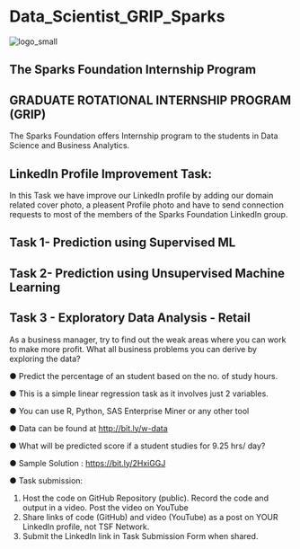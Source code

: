 
# Data_Scientist_GRIP_Sparks
![logo_small](https://user-images.githubusercontent.com/60574608/110419669-cc269700-8067-11eb-8099-d0e3eb557d53.png)
## The Sparks Foundation Internship Program
## GRADUATE ROTATIONAL INTERNSHIP PROGRAM (GRIP)

The Sparks Foundation offers Internship program to the students in Data Science and Business Analytics.

## LinkedIn Profile Improvement Task:
In this Task we have improve our LinkedIn profile by adding our domain related cover photo, a pleasent Profile photo and have to send connection requests to most of the members of the Sparks Foundation LinkedIn group.

## Task 1- Prediction using Supervised ML
## Task 2- Prediction using Unsupervised Machine Learning

## Task 3 - Exploratory Data Analysis - Retail
As a business manager, try to find out the weak areas where you can work to make more profit.
What all business problems you can derive by exploring the data?



● Predict the percentage of an student based on the no. of study hours.

● This is a simple linear regression task as it involves just 2 variables.

● You can use R, Python, SAS Enterprise Miner or any other tool

● Data can be found at http://bit.ly/w-data

● What will be predicted score if a student studies for 9.25 hrs/ day?

● Sample Solution : https://bit.ly/2HxiGGJ

● Task submission:

1. Host the code on GitHub Repository (public). Record the code and
output in a video. Post the video on YouTube
2. Share links of code (GitHub) and video (YouTube) as a post on
YOUR LinkedIn profile, not TSF Network.
3. Submit the LinkedIn link in Task Submission Form when shared.
